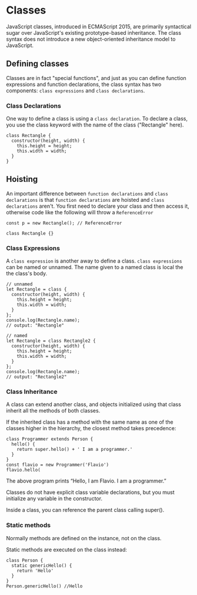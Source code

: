 # Classes

JavaScript classes, introduced in ECMAScript 2015, are primarily syntactical sugar over JavaScript's existing prototype-based inheritance. The class syntax does not introduce a new object-oriented inheritance model to JavaScript.

## Defining classes

Classes are in fact "special functions", and just as you can define function expressions and function declarations, the class syntax has two components: ```class expressions``` and ```class declarations```.

### Class Declarations
One way to define a class is using a ```class declaration```. To declare a class, you use the class keyword with the name of the class ("Rectangle" here).

```
class Rectangle {
  constructor(height, width) {
    this.height = height;
    this.width = width;
  }
}
```

## Hoisting

An important difference between ```function declarations``` and ```class declarations``` is that ```function declarations``` are hoisted and ```class declarations``` aren't. You first need to declare your class and then access it, otherwise code like the following will throw a ```ReferenceError```

```
const p = new Rectangle(); // ReferenceError

class Rectangle {}
```

### Class Expressions

A ```class expression``` is another away to define a class. ```class expressions``` can be named or unnamed. The name given to a named class is local the the class's body.

```
// unnamed
let Rectangle = class {
  constructor(height, width) {
    this.height = height;
    this.width = width;
  }
};
console.log(Rectangle.name);
// output: "Rectangle"

// named
let Rectangle = class Rectangle2 {
  constructor(height, width) {
    this.height = height;
    this.width = width;
  }
};
console.log(Rectangle.name);
// output: "Rectangle2"
```

### Class Inheritance

A class can extend another class, and objects initialized using that class inherit all the methods of both classes.

If the inherited class has a method with the same name as one of the classes higher in the hierarchy, the closest method takes precedence:

```
class Programmer extends Person {
  hello() {
    return super.hello() + ' I am a programmer.'
  }
}
const flavio = new Programmer('Flavio')
flavio.hello(
```
The above program prints “Hello, I am Flavio. I am a programmer.”

Classes do not have explicit class variable declarations, but you must initialize any variable in the constructor.

Inside a class, you can reference the parent class calling super().

### Static methods

Normally methods are defined on the instance, not on the class.

Static methods are executed on the class instead:

```
class Person {
  static genericHello() {
    return 'Hello'
  }
}
Person.genericHello() //Hello
```
